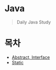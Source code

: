 # Java
> Daily Java Study

# 목차
+ [Abstract, Interface](https://github.com/gongcha34/Java/tree/master/11.%20Abstract%2C%20Interface/src)
+ [Static](https://github.com/gongcha34/Java/tree/master/12.%20static)
